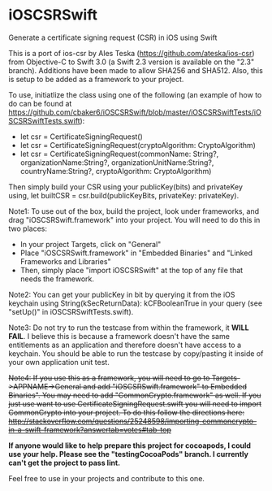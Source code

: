 # iOSCSRSwift
Generate a certificate signing request (CSR) in iOS using Swift

This is a port of ios-csr by Ales Teska (https://github.com/ateska/ios-csr) from Objective-C to Swift 3.0 (a Swift 2.3 version is available on the "2.3" branch). 
Additions have been made to allow SHA256 and SHA512. Also, this is setup to be added as a framework to your project.

To use, initiatlize the class using one of the following (an example of how to do can be found at https://github.com/cbaker6/iOSCSRSwift/blob/master/iOSCSRSwiftTests/iOSCSRSwiftTests.swift): 
- let csr = CertificateSigningRequest()
- let csr = CertificateSigningRequest(cryptoAlgorithm: CryptoAlgorithm)
- let csr = CertificateSigningRequest(commonName: String?, organizationName:String?, organizationUnitName:String?, countryName:String?, cryptoAlgorithm: CryptoAlgorithm)

Then simply build your CSR using your publicKey(bits) and privateKey using, let builtCSR = csr.build(publicKeyBits, privateKey: privateKey).

Note1: To use out of the box, build the project, look under frameworks, and drag "iOSCSRSwift.framework" into your project. You will need to do this in two places:

- In your project Targets, click on "General"
- Place "iOSCSRSwift.framework" in "Embedded Binaries" and "Linked Frameworks and Libraries"
- Then, simply place "import iOSCSRSwift" at the top of any file that needs the framework.

Note2: You can get your publicKey in bit by querying it from the iOS keychain using String(kSecReturnData): kCFBooleanTrue in your query (see "setUp()" in iOSCSRSwiftTests.swift). 

Note3: Do not try to run the testcase from within the framework, it **WILL FAIL**. I believe this is because a framework doesn't have the same entitlements as an application and therefore doesn't have access to a keychain. You should be able to run the testcase by copy/pasting it inside of your own application unit test.

~~Note4: If you use this as a framework, you will need to go to Targets->APPNAME->General and add "iOSCSRSwift.framework" to Embedded Binaries". You may need to add "CommonCrypto.framework" as well. If you just use want to use CertificateSigningRequest.swift you will need to import CommonCrypto into your project. To do this follow the directions here: http://stackoverflow.com/questions/25248598/importing-commoncrypto-in-a-swift-framework?answertab=votes#tab-top~~

**If anyone would like to help prepare this project for cocoapods, I could use your help. Please see the "testingCocoaPods" branch. I currently can't get the project to pass lint.**

Feel free to use in your projects and contribute to this one.
